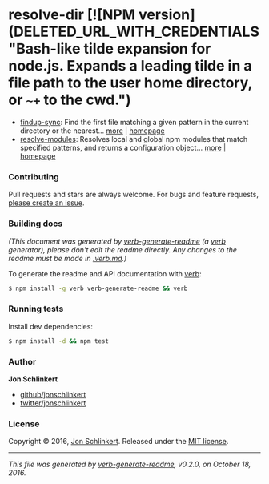 # resolve-dir [![NPM version](DELETED_URL_WITH_CREDENTIALS"Bash-like tilde expansion for node.js. Expands a leading tilde in a file path to the user home directory, or `~+` to the cwd.")
* [findup-sync](https://www.npmjs.com/package/findup-sync): Find the first file matching a given pattern in the current directory or the nearest… [more](https://github.com/cowboy/node-findup-sync) | [homepage](https://github.com/cowboy/node-findup-sync "Find the first file matching a given pattern in the current directory or the nearest ancestor directory.")
* [resolve-modules](https://www.npmjs.com/package/resolve-modules): Resolves local and global npm modules that match specified patterns, and returns a configuration object… [more](https://github.com/jonschlinkert/resolve-modules) | [homepage](https://github.com/jonschlinkert/resolve-modules "Resolves local and global npm modules that match specified patterns, and returns a configuration object for each resolved module.")

### Contributing

Pull requests and stars are always welcome. For bugs and feature requests, [please create an issue](../../issues/new).

### Building docs

_(This document was generated by [verb-generate-readme](https://github.com/verbose/verb-generate-readme) (a [verb](https://github.com/verbose/verb) generator), please don't edit the readme directly. Any changes to the readme must be made in [.verb.md](.verb.md).)_

To generate the readme and API documentation with [verb](https://github.com/verbose/verb):

```sh
$ npm install -g verb verb-generate-readme && verb
```

### Running tests

Install dev dependencies:

```sh
$ npm install -d && npm test
```

### Author

**Jon Schlinkert**

* [github/jonschlinkert](https://github.com/jonschlinkert)
* [twitter/jonschlinkert](http://twitter.com/jonschlinkert)

### License

Copyright © 2016, [Jon Schlinkert](https://github.com/jonschlinkert).
Released under the [MIT license](https://github.com/jonschlinkert/resolve-dir/blob/master/LICENSE).

***

_This file was generated by [verb-generate-readme](https://github.com/verbose/verb-generate-readme), v0.2.0, on October 18, 2016._